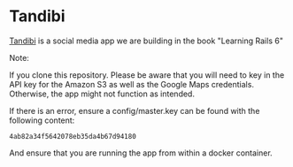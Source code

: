 # Tandibi

[Tandibi](https://tandibi.com) is a social media app we are building in the book "Learning Rails 6"

Note:

If you clone this repository. Please be aware that you will need to key in the API key for the Amazon S3 as well as the Google Maps credentials. Otherwise, the app might not function as intended.

If there is an error, ensure a config/master.key can be found with the following content:

```
4ab82a34f5642078eb35da4b67d94180
```

And ensure that you are running the app from within a docker container.
